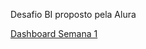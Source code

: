 Desafio BI proposto pela Alura

<a href="https://app.powerbi.com/view?r=eyJrIjoiYjVhNGUyZmEtOWRjYS00NGIzLWI3NDAtNmNjZmFjNTRmMTQ3IiwidCI6IjRlOWJkOTMzLTAyOTgtNDdlOC05MDhkLTVlYTI1MTVlNWY1MiJ9&pageName=ReportSectione24e3b5d2949dc7e6ca3">Dashboard Semana 1</a>

